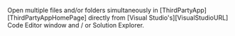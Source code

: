 Open multiple files and/or folders simultaneously in [ThirdPartyApp][ThirdPartyAppHomePage] directly from [Visual Studio's][VisualStudioURL] Code Editor window and / or Solution Explorer.
